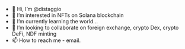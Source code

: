 - 👋 Hi, I’m @distaggio
- 👀 I’m interested in NFTs on Solana blockchain
- 🌱 I’m currently learning the world...
- 💞️ I’m looking to collaborate on foreign exchange, crypto Dex, crypto DeFi, NDF minting
- 📫 How to reach me - email.

<!---
distaggio/distaggio is a ✨ special ✨ repository because its `README.md` (this file) appears on your GitHub profile.
You can click the Preview link to take a look at your changes.
--->
